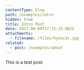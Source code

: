 ```yaml
---
contentType: blog
path: /examples/intro
hidden: true
title: Intro Post
date: 2017-08-08T17:12:33.962Z
attachments:
  - filename: /files/hynocat.jpg
related:
  - post: /examples/about
---
```


This is a test post

